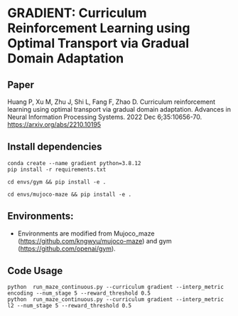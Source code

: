 # GRADIENT: Curriculum Reinforcement Learning using Optimal Transport via Gradual Domain Adaptation

## Paper
Huang P, Xu M, Zhu J, Shi L, Fang F, Zhao D. Curriculum reinforcement learning using optimal transport via gradual domain adaptation. Advances in Neural Information Processing Systems. 2022 Dec 6;35:10656-70. https://arxiv.org/abs/2210.10195

## Install dependencies
```
conda create --name gradient python=3.8.12
pip install -r requirements.txt
```
```
cd envs/gym && pip install -e . 
```
```
cd envs/mujoco-maze && pip install -e . 
```

## Environments: 
- Environments are modified from Mujoco_maze (https://github.com/kngwyu/mujoco-maze) and gym (https://github.com/openai/gym).

## Code Usage
```
python  run_maze_continuous.py --curriculum gradient --interp_metric encoding --num_stage 5 --reward_threshold 0.5
python  run_maze_continuous.py --curriculum gradient --interp_metric l2 --num_stage 5 --reward_threshold 0.5
```